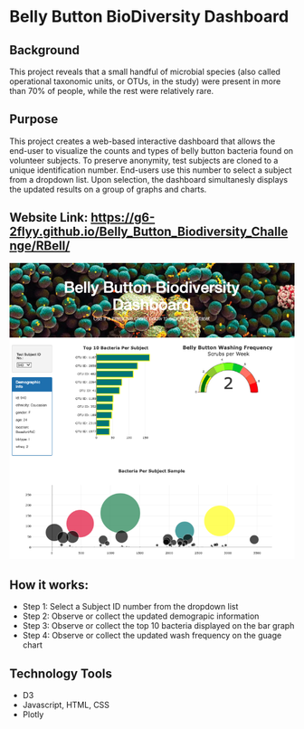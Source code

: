 # Belly Button BioDiversity Dashboard

## Background
 This project reveals that a small handful of microbial species (also called operational taxonomic units, or OTUs, in the study) were present in more than 70% of people, while the rest were relatively rare. 

## Purpose
This project creates a web-based interactive dashboard that allows the end-user to visualize the counts and types of belly button bacteria found on volunteer subjects. To preserve anonymity, test subjects are cloned to a unique identification number. End-users use this number to select a subject from a dropdown list. Upon selection, the dashboard simultanesly displays the updated results on a group of graphs and charts.

## Website Link: https://g6-2flyy.github.io/Belly_Button_Biodiversity_Challenge/RBell/
![Reference image](./Images/Dashboard.png)

## How it works:
* Step 1: Select a Subject ID number from the dropdown list
* Step 2: Observe or collect the updated demograpic information
* Step 3: Observe or collect the top 10 bacteria displayed on the bar graph
* Step 4: Observe or collect the updated wash frequency on the guage chart

## Technology Tools
* D3
* Javascript, HTML, CSS
* Plotly

